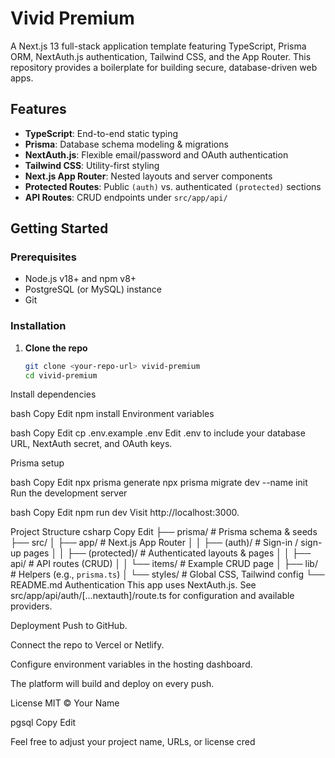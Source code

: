 # Vivid Premium

A Next.js 13 full-stack application template featuring TypeScript, Prisma ORM, NextAuth.js authentication, Tailwind CSS, and the App Router. This repository provides a boilerplate for building secure, database-driven web apps.

## Features

- **TypeScript**: End-to-end static typing
- **Prisma**: Database schema modeling & migrations
- **NextAuth.js**: Flexible email/password and OAuth authentication
- **Tailwind CSS**: Utility-first styling
- **Next.js App Router**: Nested layouts and server components
- **Protected Routes**: Public `(auth)` vs. authenticated `(protected)` sections
- **API Routes**: CRUD endpoints under `src/app/api/`

## Getting Started

### Prerequisites

- Node.js v18+ and npm v8+
- PostgreSQL (or MySQL) instance
- Git

### Installation

1. **Clone the repo**
   ```bash
   git clone <your-repo-url> vivid-premium
   cd vivid-premium
Install dependencies

bash
Copy
Edit
npm install
Environment variables

bash
Copy
Edit
cp .env.example .env
Edit .env to include your database URL, NextAuth secret, and OAuth keys.

Prisma setup

bash
Copy
Edit
npx prisma generate
npx prisma migrate dev --name init
Run the development server

bash
Copy
Edit
npm run dev
Visit http://localhost:3000.

Project Structure
csharp
Copy
Edit
├── prisma/                 # Prisma schema & seeds
├── src/
│   ├── app/                # Next.js App Router
│   │   ├── (auth)/         # Sign-in / sign-up pages
│   │   ├── (protected)/    # Authenticated layouts & pages
│   │   ├── api/            # API routes (CRUD)
│   │   └── items/          # Example CRUD page
│   ├── lib/                # Helpers (e.g., `prisma.ts`)
│   └── styles/             # Global CSS, Tailwind config
└── README.md
Authentication
This app uses NextAuth.js. See src/app/api/auth/[...nextauth]/route.ts for configuration and available providers.

Deployment
Push to GitHub.

Connect the repo to Vercel or Netlify.

Configure environment variables in the hosting dashboard.

The platform will build and deploy on every push.

License
MIT © Your Name

pgsql
Copy
Edit

Feel free to adjust your project name, URLs, or license cred
